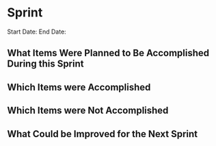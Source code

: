 # Sprint
Start Date:
End Date:

## What Items Were Planned to Be Accomplished During this Sprint


## Which Items were Accomplished


## Which Items were Not Accomplished


## What Could be Improved for the Next Sprint
